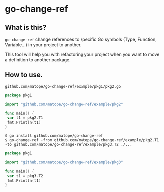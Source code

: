 # go-change-ref

## What is this?

`go-change-ref` change references to specific Go symbols (Type, Function, Variable...) in your project to another.

This tool will help you with refactoring your project when you want to move a definition to another package.

## How to use.

`github.com/matope/go-change-ref/example/pkg1/pkg2.go`

```go
package pkg1

import "github.com/matope/go-change-ref/example/pkg2"

func main() {
 var t1 = pkg2.T1
 fmt.Println(t1)
}
```

```
$ go install github.com/matope/go-change-ref
$ go-change-ref -from github.com/matope/go-change-ref/example/pkg2.T1 -to github.com/matope/go-change-ref/example/pkg3.T2 ./...
```

```go
package pkg1

import "github.com/matope/go-change-ref/example/pkg3"

func main() {
 var t1 = pkg3.T2
 fmt.Println(t1)
}
```
